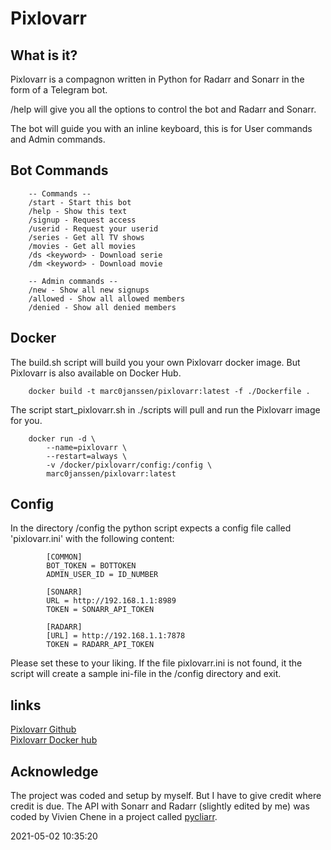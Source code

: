# Pixlovarr

## What is it?

Pixlovarr is a compagnon written in Python for Radarr and Sonarr in the form of a Telegram bot.

/help will give you all the options to control the bot and Radarr and Sonarr.

The bot will guide you with an inline keyboard, this is for User commands and Admin commands.

## Bot Commands

        -- Commands --
        /start - Start this bot
        /help - Show this text
        /signup - Request access
        /userid - Request your userid
        /series - Get all TV shows
        /movies - Get all movies
        /ds <keyword> - Download serie
        /dm <keyword> - Download movie

        -- Admin commands --
        /new - Show all new signups
        /allowed - Show all allowed members
        /denied - Show all denied members

## Docker

The build.sh script will build you your own Pixlovarr docker image. But Pixlovarr is also available on Docker Hub.

        docker build -t marc0janssen/pixlovarr:latest -f ./Dockerfile .

The script start_pixlovarr.sh in ./scripts will pull and run the Pixlovarr image for you.

        docker run -d \
            --name=pixlovarr \
            --restart=always \
            -v /docker/pixlovarr/config:/config \
            marc0janssen/pixlovarr:latest

## Config

In the directory /config the python script expects a config file called 'pixlovarr.ini' with the following content:

            [COMMON]
            BOT_TOKEN = BOTTOKEN
            ADMIN_USER_ID = ID_NUMBER

            [SONARR]
            URL = http://192.168.1.1:8989
            TOKEN = SONARR_API_TOKEN

            [RADARR]
            [URL] = http://192.168.1.1:7878
            TOKEN = RADARR_API_TOKEN

Please set these to your liking. If the file pixlovarr.ini is not found, it the script will create a sample ini-file in the /config directory and exit.

## links

[Pixlovarr Github](https://github.com/marc0janssen/pixlovarr) \
[Pixlovarr Docker hub](https://hub.docker.com/r/marc0janssen/pixlovarr)

## Acknowledge

The project was coded and setup by myself. But I have to give credit where credit is due. The API with Sonarr and Radarr (slightly edited by me) was coded by Vivien Chene in a project called [pycliarr](https://github.com/vche/pycliarr).

2021-05-02 10:35:20
